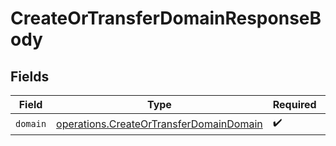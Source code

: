 # CreateOrTransferDomainResponseBody


## Fields

| Field                                                                                              | Type                                                                                               | Required                                                                                           | Description                                                                                        |
| -------------------------------------------------------------------------------------------------- | -------------------------------------------------------------------------------------------------- | -------------------------------------------------------------------------------------------------- | -------------------------------------------------------------------------------------------------- |
| `domain`                                                                                           | [operations.CreateOrTransferDomainDomain](../../models/operations/createortransferdomaindomain.md) | :heavy_check_mark:                                                                                 | N/A                                                                                                |